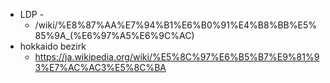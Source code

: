 
- LDP - 
  - /wiki/%E8%87%AA%E7%94%B1%E6%B0%91%E4%B8%BB%E5%85%9A_(%E6%97%A5%E6%9C%AC)
- hokkaido bezirk 
  - https://ja.wikipedia.org/wiki/%E5%8C%97%E6%B5%B7%E9%81%93%E7%AC%AC3%E5%8C%BA